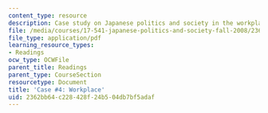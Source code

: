 ```yaml
---
content_type: resource
description: Case study on Japanese politics and society in the workplace.
file: /media/courses/17-541-japanese-politics-and-society-fall-2008/2362bb64c228428f24b504db7bf5adaf_case4.pdf
file_type: application/pdf
learning_resource_types:
- Readings
ocw_type: OCWFile
parent_title: Readings
parent_type: CourseSection
resourcetype: Document
title: 'Case #4: Workplace'
uid: 2362bb64-c228-428f-24b5-04db7bf5adaf
---
```

